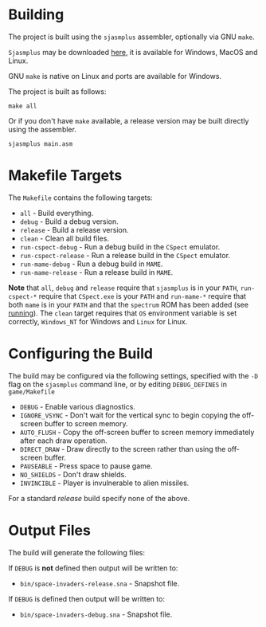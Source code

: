 # Building

The project is built using the `sjasmplus` assembler, optionally via GNU `make`.

`Sjasmplus` may be downloaded [here](https://github.com/z00m128/sjasmplus), it is available for Windows, MacOS and Linux.

GNU `make` is native on Linux and ports are available for Windows.

The project is built as follows:

```
make all
```

Or if you don't have `make` available, a release version may be built directly using the assembler.

```
sjasmplus main.asm
```

# Makefile Targets

The `Makefile` contains the following targets:

* `all` - Build everything.
* `debug` - Build a debug version.
* `release` - Build a release version.
* `clean` - Clean all build files.
* `run-cspect-debug` - Run a debug build in the `CSpect` emulator.
* `run-cspect-release` - Run a release build in the `CSpect` emulator.
* `run-mame-debug` - Run a debug build in `MAME`.
* `run-mame-release` - Run a release build in `MAME`.

**Note** that `all`, `debug` and `release` require that `sjasmplus` is in your `PATH`, `run-cspect-*` require that `CSpect.exe` is your `PATH` and `run-mame-*` require that both `mame` is in your `PATH` and that the `spectrum` ROM has been added (see [running](running.md)).  The `clean` target requires that `OS` environment variable is set correctly, `Windows_NT` for Windows and `Linux` for Linux.

# Configuring the Build

The build may be configured via the following settings, specified with the `-D` flag on the `sjasmplus` command line, or by editing `DEBUG_DEFINES` in `game/Makefile`

* `DEBUG` - Enable various diagnostics.
* `IGNORE_VSYNC` - Don't wait for the vertical sync to begin copying the off-screen buffer to screen memory.
* `AUTO_FLUSH` - Copy the off-screen buffer to screen memory immediately after each draw operation.
* `DIRECT_DRAW` - Draw directly to the screen rather than using the off-screen buffer.    
* `PAUSEABLE` - Press space to pause game.
* `NO_SHIELDS` - Don't draw shields.
* `INVINCIBLE` - Player is invulnerable to alien missiles.
 
For a standard *release* build specify none of the above.

# Output Files

The build will generate the following files:

If `DEBUG` is **not** defined then output will be written to:
* `bin/space-invaders-release.sna` - Snapshot file.

If `DEBUG` is defined then output will be written to:
* `bin/space-invaders-debug.sna` - Snapshot file.
 


